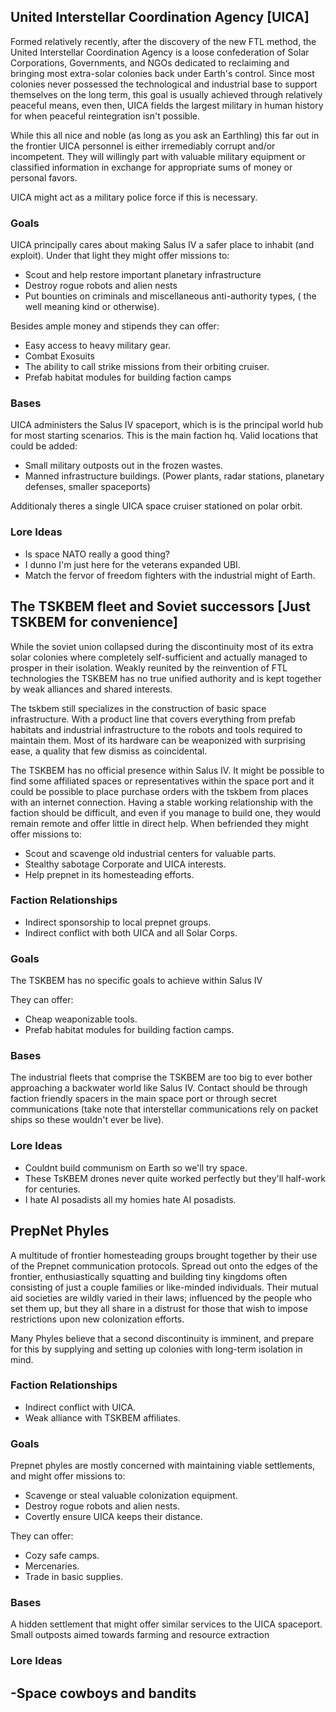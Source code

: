 
## United Interstellar Coordination Agency [UICA]
Formed relatively recently, after the discovery of the new FTL method, the United Interstellar Coordination Agency is a loose confederation of Solar Corporations, Governments, and NGOs dedicated to reclaiming and bringing most extra-solar colonies back under Earth's control. Since most colonies never possessed the technological and industrial base to support themselves on the long term, this goal is usually achieved through relatively peaceful means, even then, UICA fields the largest military in human history for when peaceful reintegration isn't possible.

While this all nice and noble (as long as you ask an Earthling) this far out in the frontier UICA personnel is either irremediably corrupt and/or incompetent. They will willingly part with valuable military equipment or classified information in exchange for appropriate sums of money or personal favors.

UICA might act as a military police force if this is necessary.

### Goals

UICA principally cares about making Salus IV a safer place to inhabit (and exploit). Under that light they might offer missions to:

- Scout and help restore important planetary infrastructure
- Destroy rogue robots and alien nests
- Put bounties on criminals and miscellaneous anti-authority types, ( the well meaning kind or otherwise).
 
Besides ample money and stipends they can offer:
- Easy access to heavy military gear.
- Combat Exosuits 
- The ability to call strike missions from their orbiting cruiser. 
- Prefab habitat modules for building faction camps

### Bases

UICA administers the Salus IV spaceport, which is is the principal world hub for most starting scenarios. This is the main faction hq.
Valid locations that could be added:
- Small military outposts out in the frozen wastes.
- Manned infrastructure buildings. (Power plants, radar stations, planetary defenses, smaller spaceports)

Additionaly theres a single UICA space cruiser stationed on polar orbit.

### Lore Ideas
- Is space NATO really a good thing?
- I dunno I'm just here for the veterans expanded UBI.
- Match the fervor of freedom fighters with the industrial might of Earth.

## The TSKBEM fleet and Soviet successors [Just TSKBEM for convenience]
While the soviet union collapsed during the discontinuity most of its extra solar colonies where completely self-sufficient and actually managed to prosper in their isolation.  Weakly reunited by the reinvention of FTL technologies the TSKBEM has no true unified authority and is kept together by weak alliances and shared interests. 

The tskbem still specializes in the construction of basic space infrastructure. With a product line that covers everything from prefab habitats and industrial infrastructure to the robots and tools required to maintain them. Most of its hardware can be weaponized with surprising ease, a quality that few dismiss as coincidental.

The TSKBEM has no official presence within Salus IV. It might be possible to find some affiliated spaces or representatives  within the space port and it could be possible to place purchase orders with the tskbem from places with an internet connection. Having a stable working relationship with the faction should be difficult, and even if you manage to build one, they would remain remote and offer little in direct help. When befriended they might offer missions to:

- Scout and scavenge old industrial centers for valuable parts.
- Stealthy sabotage Corporate and UICA interests.
- Help prepnet in its homesteading efforts.

### Faction Relationships
- Indirect sponsorship to local prepnet groups.
- Indirect conflict with both UICA and all Solar Corps.

### Goals
The TSKBEM has no specific goals to achieve within Salus IV

 They can offer:
- Cheap weaponizable tools. 
- Prefab habitat modules for building faction camps.

### Bases
The industrial fleets that comprise the TSKBEM are too big to ever bother approaching a backwater world like Salus IV.  Contact should be through faction friendly spacers in the main space port or through secret communications (take note that interstellar communications rely on packet ships so these wouldn't ever be live). 

### Lore Ideas
- Couldnt build communism on Earth so we'll try space.
- These TsKBEM drones never quite worked perfectly but they'll half-work for centuries.
- I hate AI posadists all my homies hate AI posadists. 

## PrepNet Phyles

A multitude of frontier homesteading groups brought together by their use of the Prepnet communication protocols.  Spread out onto the edges of the frontier, enthusiastically squatting and building tiny kingdoms often consisting of just a couple families or like-minded individuals. Their mutual aid societies are wildly varied in their laws; influenced by the people who set them up, but they all share in a distrust for those that wish to impose restrictions upon new colonization efforts.

Many Phyles believe that a second discontinuity is imminent, and prepare for this by supplying and setting up colonies with long-term isolation in mind.


### Faction Relationships

- Indirect conflict with UICA.
- Weak alliance with TSKBEM affiliates.
 
### Goals

Prepnet phyles are mostly concerned with maintaining viable settlements, and might offer missions to:

- Scavenge or steal valuable colonization equipment.
- Destroy rogue robots and alien nests.
- Covertly ensure UICA keeps their distance.

 They can offer:
- Cozy safe camps. 
- Mercenaries.
- Trade in basic supplies.

### Bases
A hidden settlement that might offer similar services to the UICA spaceport.
Small outposts aimed towards farming and resource extraction

### Lore Ideas

-Space cowboys and bandits
-